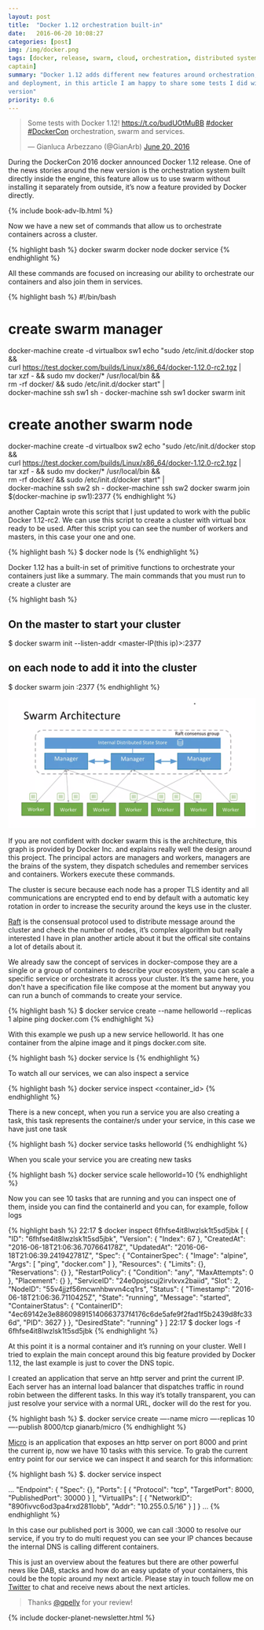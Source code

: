 ```yaml
---
layout: post
title:  "Docker 1.12 orchestration built-in"
date:   2016-06-20 10:08:27
categories: [post]
img: /img/docker.png
tags: [docker, release, swarm, cloud, orchestration, distributed system, docker
captain]
summary: "Docker 1.12 adds different new features around orchestration, scaling
and deployment, in this article I am happy to share some tests I did with this
version"
priority: 0.6
---
```


<blockquote class="twitter-tweet tw-align-center" data-lang="en"><p lang="en" dir="ltr">Some
tests with Docker 1.12! <a
href="https://t.co/budUOtMuBB">https://t.co/budUOtMuBB</a> <a
href="https://twitter.com/hashtag/docker?src=hash">#docker</a> <a
href="https://twitter.com/hashtag/DockerCon?src=hash">#DockerCon</a>
orchestration, swarm and services.</p>&mdash; Gianluca Arbezzano (@GianArb) <a
href="https://twitter.com/GianArb/status/744977855277309953">June 20,
2016</a></blockquote> <script async src="//platform.twitter.com/widgets.js"
charset="utf-8"></script>

During the DockerCon 2016 docker announced Docker 1.12 release.
One of the news stories around the new version is the orchestration system built directly
inside the engine, this feature allow us to use swarm
without installing it separately from outside, it’s now a feature provided by Docker directly.

<div class="post row">
  <div class="col-md-12">
      {% include book-adv-lb.html %}
  </div>
</div>

Now we have a new set of commands that allow us to orchestrate containers
across a cluster.

{% highlight bash %}
docker swarm
docker node
docker service
{% endhighlight %}

All these commands are focused on increasing our ability to orchestrate our
containers and also join them in services.

{% highlight bash %}
#!/bin/bash

# create swarm manager
docker-machine create -d virtualbox sw1
echo "sudo /etc/init.d/docker stop && \
    curl https://test.docker.com/builds/Linux/x86_64/docker-1.12.0-rc2.tgz | \
    tar xzf - && sudo mv docker/* /usr/local/bin && \
    rm -rf docker/ && sudo /etc/init.d/docker start" | \
    docker-machine ssh sw1 sh -
docker-machine ssh sw1 docker swarm init

# create another swarm node
docker-machine create -d virtualbox sw2
echo "sudo /etc/init.d/docker stop && \
    curl https://test.docker.com/builds/Linux/x86_64/docker-1.12.0-rc2.tgz | \
    tar xzf - && sudo mv docker/* /usr/local/bin && \
    rm -rf docker/ && sudo /etc/init.d/docker start" | \
    docker-machine ssh sw2 sh -
docker-machine ssh sw2 docker swarm join $(docker-machine ip sw1):2377
{% endhighlight %}

 another Captain wrote this script that I just updated to work
with the public Docker 1.12-rc2. We can use this script to create a cluster with
virtual box ready to be used.  After this script you can see the number of
workers and masters, in this case your one and one.

{% highlight bash %}
$ docker node ls
{% endhighlight %}

Docker 1.12 has a built-in set of primitive functions to orchestrate your containers just
like a summary. The main commands that you must run to create a cluster are

{% highlight bash %}
## On the master to start your cluster
$ docker swarm init --listen-addr <master-IP(this ip)>:2377
## on each node to add it into the cluster
$ docker swarm join <master-ip>:2377
{% endhighlight %}

<img class="img-responsive" alt="Docker Swarm architecture" src="/img/posts/swarm_arch.png">

If you are not confident with docker swarm this is the architecture, this graph
is provided by Docker Inc. and explains really well the design around this project.
The principal actors are managers and workers, managers are the brains of the
system, they dispatch schedules and remember services and containers. Workers
execute these commands.

The cluster is secure because each node has a proper TLS
identity and all communications are encrypted end to end by default with a
automatic key rotation in order to increase the security around the keys use in
the cluster.

[Raft](https://raft.github.io/) is the consensual protocol used to distribute
message around the cluster and check the number of nodes, it’s complex
algorithm but really interested I have in plan another article about it but the
offical site contains a lot of details about it.

We already saw the concept of services in docker-compose they are a single or a
group of containers to describe your ecosystem, you can scale a specific
service or orchestrate it across your cluster. It’s the same here, you don't have
a specification file like compose at the moment but anyway you can run a bunch
of commands to create your service.

{% highlight bash %}
$ docker service create --name helloworld --replicas 1 alpine ping docker.com
{% endhighlight %}

With this example we push up a new service helloworld. It has one container from
the alpine image and it pings docker.com site.

{% highlight bash %}
docker service ls
{% endhighlight %}

To watch all our services, we can also inspect a service

{% highlight bash %}
docker service inspect <container_id>
{% endhighlight %}

There is a new concept, when you run a service you are also creating a task,
this task represents the container/s under your service, in this case we have
just one task

{% highlight bash %}
docker service tasks helloworld
{% endhighlight %}

When you scale your service you are creating new tasks

{% highlight bash %}
docker service scale helloworld=10
{% endhighlight %}

Now you can see 10 tasks that are running and you can inspect one of them,
inside you can find the containerId and you can, for example, follow logs

{% highlight bash %}
22:17 $ docker inspect  6fhfse4it8lwzlsk1t5sd5jbk
[
    {
        "ID": "6fhfse4it8lwzlsk1t5sd5jbk",
        "Version": {
            "Index": 67
        },
        "CreatedAt": "2016-06-18T21:06:36.707664178Z",
        "UpdatedAt": "2016-06-18T21:06:39.241942781Z",
        "Spec": {
            "ContainerSpec": {
                "Image": "alpine",
                "Args": [
                    "ping",
                    "docker.com"
                ]
            },
            "Resources": {
                "Limits": {},
                "Reservations": {}
            },
            "RestartPolicy": {
                "Condition": "any",
                "MaxAttempts": 0
            },
            "Placement": {}
        },
        "ServiceID": "24e0pojscuj2irvlxvx2baiid",
        "Slot": 2,
        "NodeID": "55v4jjzf56mcwnhbwvn4cq1rs",
        "Status": {
            "Timestamp": "2016-06-18T21:06:36.7110425Z",
            "State": "running",
            "Message": "started",
            "ContainerStatus": {
                "ContainerID": "4ec69142e3e886098915140663737f4176c6de5afe9f2fad1f5b2439d8fc336d",
                "PID": 3627
            }
        },
        "DesiredState": "running"
    }
]
22:17 $ docker logs -f 6fhfse4it8lwzlsk1t5sd5jbk
{% endhighlight %}

At this point it is a normal container and it’s running on your cluster.
Well I tried to explain the main concept around this big feature provided by
Docker 1.12, the last example is just to cover the DNS topic.

I created an application that serve an http server and print the current IP.
Each server has an internal load balancer that dispatches traffic in round robin
between the different tasks.
In this way it’s totally transparent, you can just
resolve your service with a normal URL, docker will do the rest for you.

{% highlight bash %}
$. docker service create —-name micro —-replicas 10 —-publish 8000/tcp gianarb/micro
{% endhighlight %}

[Micro](https://github.com/gianarb/micro) is an application that exposes an
http server on port 8000 and print the current ip, now we have 10 tasks with
this service.
To grab the current entry point for our service we can inspect it
and search for this information:

{% highlight bash %}
$. docker service inspect <id-service>

...
      "Endpoint": {
            "Spec": {},
            "Ports": [
                {
                    "Protocol": "tcp",
                    "TargetPort": 8000,
                    "PublishedPort": 30000
                }
            ],
            "VirtualIPs": [
                {
                    "NetworkID": "890fivvc6od3pa4rxd281lobb",
                    "Addr": "10.255.0.5/16"
                }
            ]
       }
...
{% endhighlight %}

In this case our published port is 3000, we can call <ip>:3000 to resolve our
service, if you try to do multi request you can see your IP chances because the
internal DNS is calling different containers.

This is just an overview about the features but there are other powerful news
like DAB, stacks and how do an easy update of your containers, this could be
the topic around my next article. Please stay in touch follow me on
[Twitter](https://github.com/gianarb) to chat and receive news about the next articles.

<blockquote>
  <p>Thanks <a href="https://twitter.com/gpelly">@gpelly</a> for your review!</p>
</blockquote>


{% include docker-planet-newsletter.html %}
